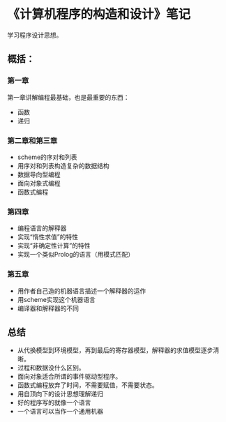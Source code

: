 # 《计算机程序的构造和设计》笔记

学习程序设计思想。

## 概括：

### 第一章

第一章讲解编程最基础，也是最重要的东西：

- 函数
- 递归

### 第二章和第三章

- scheme的序对和列表
- 用序对和列表构造复杂的数据结构
- 数据导向型编程
- 面向对象式编程
- 函数式编程

### 第四章

- 编程语言的解释器
- 实现“惰性求值”的特性
- 实现“非确定性计算”的特性
- 实现一个类似Prolog的语言（用模式匹配）

### 第五章

- 用作者自己造的机器语言描述一个解释器的运作
- 用scheme实现这个机器语言
- 编译器和解释器的不同

## 总结

- 从代换模型到环境模型，再到最后的寄存器模型，解释器的求值模型逐步清晰。
- 过程和数据没什么区别。
- 面向对象适合所谓的事件驱动型程序。
- 函数式编程放弃了时间，不需要赋值，不需要状态。
- 用自顶向下的设计思想理解递归
- 好的程序写的就像一个语言
- 一个语言可以当作一个通用机器


